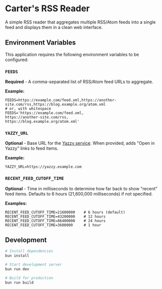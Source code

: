 # Carter's RSS Reader

A simple RSS reader that aggregates multiple RSS/Atom feeds into a single feed and displays them in a clean web interface.

## Environment Variables

This application requires the following environment variables to be configured:

### `FEEDS`
**Required** - A comma-separated list of RSS/Atom feed URLs to aggregate.

**Example:**
```
FEEDS=https://example.com/feed.xml,https://another-site.com/rss,https://blog.example.org/atom.xml
# or, with whitespace
FEEDS='https://example.com/feed.xml,
https://another-site.com/rss,
https://blog.example.org/atom.xml'
```

### `YAZZY_URL`
**Optional** - Base URL for the [Yazzy service](https://github.com/carterworks/yazzy). When provided, adds "Open in Yazzy" links to feed items.

**Example:**
```
YAZZY_URL=https://yazzy.example.com
```

### `RECENT_FEED_CUTOFF_TIME`
**Optional** - Time in milliseconds to determine how far back to show "recent" feed items. Defaults to 6 hours (21,600,000 milliseconds) if not specified.

**Examples:**
```
RECENT_FEED_CUTOFF_TIME=21600000    # 6 hours (default)
RECENT_FEED_CUTOFF_TIME=43200000    # 12 hours
RECENT_FEED_CUTOFF_TIME=86400000    # 24 hours
RECENT_FEED_CUTOFF_TIME=3600000     # 1 hour
```

## Development

```bash
# Install dependencies
bun install

# Start development server
bun run dev

# Build for production
bun run build
```
